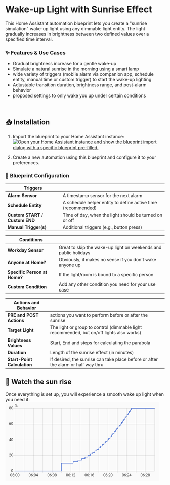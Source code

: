 # Wake-up Light with Sunrise Effect

This Home Assistant automation blueprint lets you create a "sunrise simulation" wake-up light using any dimmable light entity. The light gradually increases in brightness between two defined values over a specified time interval.


### ✨ Features & Use Cases
- Gradual brightness increase for a gentle wake-up
- Simulate a natural sunrise in the morning using a smart lamp
- wide variety of triggers (mobile alarm via companion app, schedule entity, manual time or custom trigger) to start the wake-up lighting
- Adjustable transition duration, brightness range, and post-alarm behavior
- proposed settings to only wake you up under certain conditions

<br>

## 📥 Installation

1. Import the blueprint to your Home Assistant instance: <br>
[![Open your Home Assistant instance and show the blueprint import dialog with a specific blueprint pre-filled.](https://my.home-assistant.io/badges/blueprint_import.svg)](https://my.home-assistant.io/redirect/blueprint_import/?blueprint_url=FIXME)

2. Create a new automation using this blueprint and configure it to your preferences.


### 🔧 Blueprint Configuration

| Triggers |   |
|----------|---|
| **Alarm Sensor** | A timestamp sensor for the next alarm  |
| **Schedule Entity** | A schedule helper entity to define active time (recommended) |
| **Custom START** / **Custom END** | Time of day, when the light should be turned on or off |
| **Manual Trigger(s)** | Additional triggers (e.g., button press) |

| Conditions |   |
|------------|---|
| **Workday Sensor** | Great to skip the wake-up light on weekends and public holidays |
| **Anyone at Home?** | Obviously, it makes no sense if you don't wake anyone up |
| **Specific Person at Home?** | If the light/room is bound to a specific person |
| **Custom Condition** | Add any other condition you need for your use case |

| Actions and Behavior |   |
|----------------------|---|
| **PRE and POST Actions** | actions you want to perform before or after the sunrise |
| **Target Light** | The light or group to control (dimmable light recommended, but on/off lights also works) |
| **Brightness Values** | Start, End and steps for calculating the parabola |
| **Duration** | Length of the sunrise effect (in minutes) |
| **Start-Point Calculation** | If desired, the sunrise can take place before or after the alarm or half way thru |


## 🚀 Watch the sun rise
Once everything is set up, you will experience a smooth wake up light when you need it:
![](Screenshot_parabolic-shape.png)
